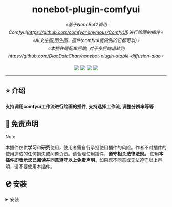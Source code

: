 <div align="center">

# nonebot-plugin-comfyui

_⭐基于NoneBot2调用Comfyui(https://github.com/comfyanonymous/ComfyUI)进行绘图的插件⭐_
_⭐AI文生图,图生图...插件(comfyui能做到的它都可以)⭐_  
_⭐本插件适配单后端, 对于多后端请转到https://github.com/DiaoDaiaChan/nonebot-plugin-stable-diffusion-diao⭐_

<a href="https://www.python.org/downloads/release/python-390/"><img src="https://img.shields.io/badge/python-3.10+-blue"></a>  <a href=""><img src="https://img.shields.io/badge/QQ-437012661-yellow"></a> <a href="https://github.com/Cvandia/nonebot-plugin-game-torrent/blob/main/LICENCE"><img src="https://img.shields.io/badge/license-MIT-blue"></a> <a href="https://v2.nonebot.dev/"><img src="https://img.shields.io/badge/Nonebot2-2.2.0+-red"></a>

</div>

---

## ⭐ 介绍

**支持调用comfyui工作流进行绘画的插件, 支持选择工作流, 调整分辨率等等**

## 📜 免责声明

> [!note]
> 本插件仅供**学习**和**研究**使用，使用者需自行承担使用插件的风险。作者不对插件的使用造成的任何损失或问题负责。请合理使用插件，**遵守相关法律法规。**
使用**本插件即表示您已阅读并同意遵守以上免责声明**。如果您不同意或无法遵守以上声明，请不要使用本插件。


## 💿 安装

<details>
<summary>安装</summary>

`pip` 安装

```bash
pip install nonebot-plugin-comfyui
```
> [!note] 在nonebot的pyproject.toml中的plugins = ["nonebot_plugin_comfyui"]添加此插件

`nb-cli`安装
```bash
nb plugin install nonebot-plugin-comfyui
```

`git clone`安装(不推荐)

- 命令窗口`cmd`下运行
```bash
git clone https://github.com/DiaoDaiaChan/nonebot-plugin-comfyui
```

## ⚙️ 配置

**在.env中添加以下配置**

|      基础配置      | 类型  | 必填项 |           默认值           |                                     说明                                     |
|:--------------:|:---:|:---:|:-----------------------:|:--------------------------------------------------------------------------:|
|  comfyui_url   | str |  是  | "http://127.0.0.1:8188" |                                comfyui后端地址                                 |
|comfyui_model| str |  否  |           ""            |                              覆写加载模型节点的时候使用的模型                              |
|  comfyui_workflows_dir  | str |  是  |     ./data/comfyui      |                                comfyui工作流路径                                |
| comfyui_default_workflows | str |  否  |        "txt2img"        | 不传入工作流参数的时候默认使用的工作流名称(请你自己准备喜欢的工作流, 或者复制本仓库中的comfyui_work_flows中的工作流来学习使用) |
|  comfyui_max_res  | int |  否  |          2048           |                                 最大分辨率 ^ 2                                  |
| comfyui_base_res | int |  否  |          1024           |                                 基础分辨率 ^ 2                                  |

## 关键!
**comfyui_url**和**comfyui_workflows_dir**是必须的, 否则插件无法正常工作
### 关于comfyui_workflows_dir路径下的工作流格式
### 请导出工作流的时候选择导出为API格式!
### 每个工作流必须拥有对应的_reflex.json文件, 来映射节点, 例如
目前支持映射的节点如下 (有能力的小伙伴可以在./nonebot_plugin_comfyui/backend/comfyui.py第120行左右中添加更多节点)
```
sampler  # 采样器节点, 对应了采样器, 调度器, 种子, 步数, 降噪幅度
seed  # 覆写种子
image_size  # 图片的分辨率, 对应空lantent图像
prompt  # 提示词
negative_prompt  # 反向提示词
checkpoint  # load_checkopint节点, 对应了模型
load_image  # load_image节点, 对应了加载图片
tipo  # tipo提示词生成节点
```
比如说你有一个工作流叫做my_txt2img.json  
你需要创建一个my_txt2img_reflex.json文件, 内容如下
````
{
  "prompt": 2,  # 对应comfyui-api-json中的node id 为 2的节点, 并且覆写
  "image_size": 4,
  "output": 6,  # output 是必须的(你的 Save Image 节点), 其他的其实都可以不需要
  "seed": 3
}
# 高级节点控制
{
  "tipo": {"50": {"override": {"tags": "append_prompt"}}},
  "sampler": 52,
  "image_size": 53,
  "output": 72
  }
````
这样插件就可以正确映射节点中的内容
## ⭐ 使用

> [!note]
> 请注意你的 `COMMAND_START` 以及上述配置项。

### 指令：

|    指令     | 需要@ | 范围 |   说明    |权限|
|:---------:|:---:|:---:|:-------:|:---:|
|  prompt   |  否  |all|  生成图片   |all|
| comfyui帮助 |  是  |all| 获取简易帮助  |all|


## 💝 特别鸣谢

- [x] [nonebot2](https://github.com/nonebot/nonebot2): 本项目的基础，非常好用的聊天机器人框架。

## TODO
- [ ] 支持中文生图
- [ ] 支持图片审核
- [ ] 查看历史生图记录